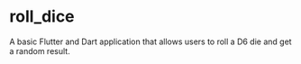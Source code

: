# roll_dice

A basic Flutter and Dart application that allows users to roll a D6 die and get a random result.
